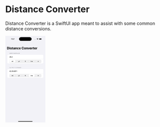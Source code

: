 # Distance Converter

Distance Converter is a SwiftUI app meant to assist with some common distance conversions.

<img src="attachments/distanceconverter.png" alt="Screenshot of Distance Converter app" width="25%">
